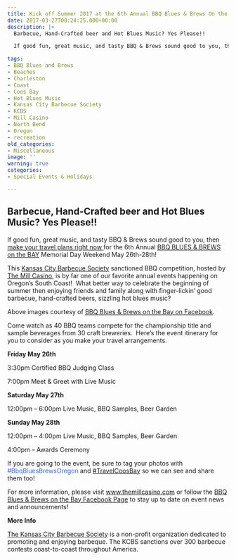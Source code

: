 ```yaml
---
title: Kick off Summer 2017 at the 6th Annual BBQ Blues & Brews On the Bay!
date: 2017-03-27T08:24:25.000+00:00
description: |+
  Barbecue, Hand-Crafted beer and Hot Blues Music? Yes Please!!

  If good fun, great music, and tasty BBQ & Brews sound good to you, then make your travel plans right now for the 6th Annual BBQ BLUES & BREWS on the BAY Memorial Day Weekend May 26th-28th!

tags:
- BBQ Blues and Brews
- Beaches
- Charleston
- Coast
- Coos Bay
- Hot Blues Music
- Kansas City Barbecue Society
- KCBS
- Mill Casino
- North Bend
- Oregon
- recreation
old_categories:
- Miscellaneous
image: ''
warning: true
categories:
- Special Events & Holidays

---
```

<h2 style="text-align: left;">
Barbecue, Hand-Crafted beer and Hot Blues Music? Yes Please!!
</h2>

<p style="text-align: left;">
If good fun, great music, and tasty BBQ & Brews sound good to you, then <a href="/lodging/">make your travel plans right now </a>for the 6th Annual <a href="https://www.facebook.com/BbqBluesBrewsOnTheBay" target="_blank">BBQ BLUES & BREWS on the BAY</a> Memorial Day Weekend May 26th-28th!
</p>

<p style="text-align: left;">
This <a href="http://www.kcbs.us/" target="_blank">Kansas City Barbecue Society</a> sanctioned BBQ competition, hosted by <a href="http://www.themillcasino.com/" target="_blank">The Mill Casino</a>, is by far one of our favorite annual events happening on Oregon’s South Coast!  What better way to celebrate the beginning of summer then enjoying friends and family along with finger-lickin’ good barbecue, hand-crafted beers, sizzling hot blues music?
</p>

Above images courtesy of [BBQ Blues & Brews on the Bay on Facebook](https://www.facebook.com/pg/BbqBluesBrewsOnTheBay/photos/?ref=page_internal).

Come watch as 40 BBQ teams compete for the championship title and sample beverages from 30 craft breweries.  Here’s the event itinerary for you to consider as you make your travel arrangements.

**Friday May 26th**

3:30pm Certified BBQ Judging Class

7:00pm Meet & Greet with Live Music

**Saturday May 27th**

12:00pm – 6:00pm Live Music, BBQ Samples, Beer Garden

**Sunday May 28th**

12:00pm – 4:00pm Live Music, BBQ Samples, Beer Garden

4:00pm – Awards Ceremony

If you are going to the event, be sure to tag your photos with <span style="color: #3366ff;">#BbqBluesBrewsOregon</span> and [#TravelCoosBay](https://www.instagram.com/explore/tags/travelcoosbay/) so we can see and share them too!

For more information, please visit <a href="http://www.themillcasino.com/entertainment/" target="_blank">www.themillcasino.com</a> or follow the <a href="https://www.facebook.com/BbqBluesBrewsOnTheBay" target="_blank">BBQ Blues & Brews on the Bay Facebook Page</a> to stay up to date on event news and announcements!

**More Info**

<a href="http://www.kcbs.us/" target="_blank">The Kansas City Barbecue Society</a> is a non-profit organization dedicated to promoting and enjoying barbeque. The KCBS sanctions over 300 barbecue contests coast-to-coast throughout America.